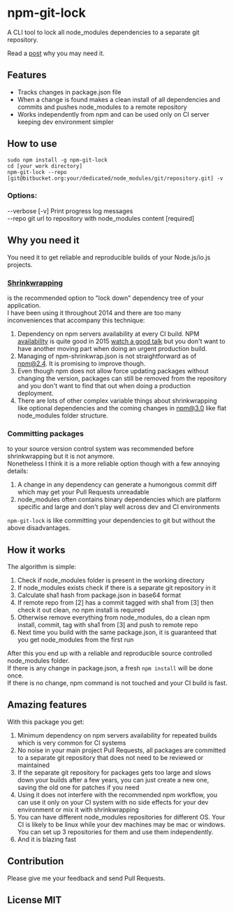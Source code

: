 # npm-git-lock

A CLI tool to lock all node_modules dependencies to a separate git repository.

Read a [post](https://medium.com/@bestander_nz/my-node-modules-are-in-git-again-4fb18f5671a) why you may need it.

## Features

- Tracks changes in package.json file
- When a change is found makes a clean install of all dependencies and commits and pushes node_modules to a remote repository
- Works independently from npm and can be used only on CI server keeping dev environment simpler

## How to use

```
sudo npm install -g npm-git-lock  
cd [your work directory]  
npm-git-lock --repo [git@bitbucket.org:your/dedicated/node_modules/git/repository.git] -v

```


### Options:

  --verbose  [-v] Print progress log messages  
  --repo     git url to repository with node_modules content  [required]  


## Why you need it

You need it to get reliable and reproducible builds of your Node.js/io.js projects.  

### [Shrinkwrapping](https://docs.npmjs.com/cli/shrinkwrap) 
is the recommended option to "lock down" dependency tree of your application.  
I have been using it throughout 2014 and there are too many inconveniences that accompany this technique:  
1. Dependency on npm servers availability at every CI build. NPM [availability](http://status.npmjs.org/) is quite good in 2015 [watch a good talk](http://nodesummit.com/media/node-js-at-scale/) but you don't want to have another moving part when doing an urgent production build.  
2. Managing of npm-shrinkwrap.json is not straightforward as of npm@2.4. It is promising to improve though.  
3. Even though npm does not allow force updating packages without changing the version, packages can still be removed from the repository and you don't want to find that out when doing a production deployment.  
4. There are lots of other complex variable things about shrinkwrapping like optional dependencies and the coming changes in npm@3.0 like flat node_modules folder structure.   
  
  
### Committing packages
to your source version control system was recommended before shrinkwrapping but it is not anymore.    
Nonetheless I think it is a more reliable option though with a few annoying details:  
1. A change in any dependency can generate a humongous commit diff which may get your Pull Requests unreadable  
2. node_modules often contains binary dependencies which are platform specific and large and don't play well across dev and CI environments    

`npm-git-lock` is like committing your dependencies to git but without the above disadvantages.

## How it works

The algorithm is simple:  
1. Check if node_modules folder is present in the working directory  
2. If node_modules exists check if there is a separate git repository in it  
3. Calculate sha1 hash from package.json in base64 format  
4. If remote repo from [2] has a commit tagged with sha1 from [3] then check it out clean, no npm install is required  
5. Otherwise remove everything from node_modules, do a clean npm install, commit, tag with sha1 from [3] and push to remote repo  
6. Next time you build with the same package.json, it is guaranteed that you get node_modules from the first run  

After this you end up with a reliable and reproducible source controlled node_modules folder.      
If there is any change in package.json, a fresh `npm install` will be done once.    
If there is no change, npm command is not touched and your CI build is fast.  

## Amazing features  

With this package you get:  
1. Minimum dependency on npm servers availability for repeated builds which is very common for CI systems  
2. No noise in your main project Pull Requests, all packages are committed to a separate git repository that does not need to be reviewed or maintained  
3. If the separate git repository for packages gets too large and slows down your builds after a few years, you can just create a new one, saving the old one for patches if you need  
4. Using it does not interfere with the recommended npm workflow, you can use it only on your CI system with no side effects for your dev environment or mix it with shrinkwrapping  
5. You can have different node_modules repositories for different OS. Your CI is likely to be linux while your dev machines may be mac or windows. You can set up 3 repositories for them and use them independently.  
6. And it is blazing fast  

## Contribution

Please give me your feedback and send Pull Requests.  

## License MIT

